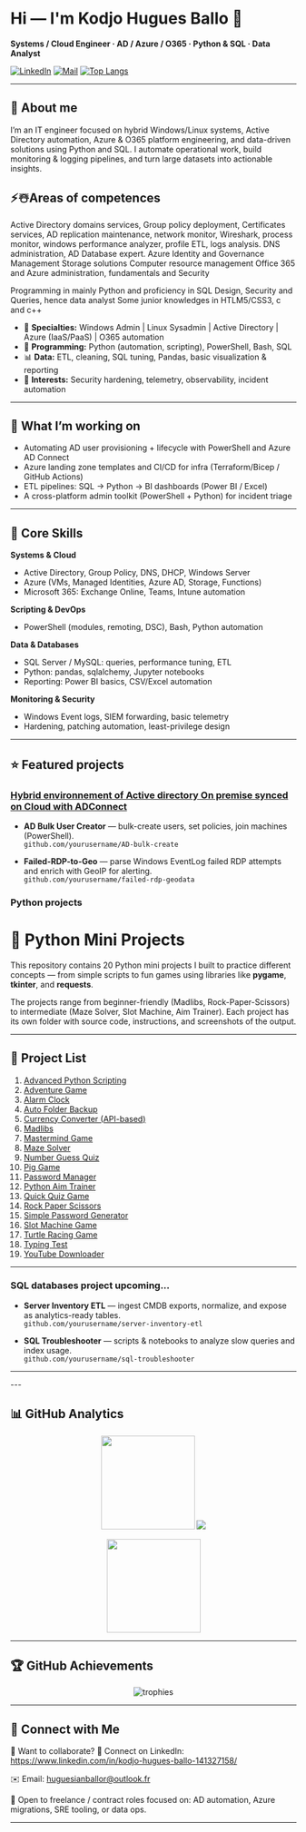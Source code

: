 # Hi — I'm **Kodjo Hugues Ballo** 👋  
**Systems / Cloud Engineer · AD / Azure / O365 · Python & SQL · Data Analyst**


[![LinkedIn](https://img.shields.io/badge/LinkedIn-connect-blue?logo=linkedin&style=flat-square)](https://www.linkedin.com/in/kodjo-hugues-ballo-141327158/)
[![Mail](https://img.shields.io/badge/email-huguesianballor@outlook.fr-important?style=flat-square)](mailto:huguesianballor@outlook.fr)
[![Top Langs](https://img.shields.io/github/languages/top/kodjoballo?style=flat-square)](https://github.com/kodjoballo)

---

## 🚀 About me
I’m an IT engineer focused on hybrid Windows/Linux systems, Active Directory automation, Azure & O365 platform engineering, and data-driven solutions using Python and SQL. I automate operational work, build monitoring & logging pipelines, and turn large datasets into actionable insights.

## ⚡☃️Areas of competences
Active Directory domains services, Group policy deployment, Certificates services, AD replication maintenance, network monitor, Wireshark, process monitor, windows performance analyzer, profile ETL, logs analysis. DNS administration, AD Database expert.
Azure Identity and Governance Management
Storage solutions Computer resource management
Office 365 and Azure administration, fundamentals and Security

Programming in mainly Python and proficiency in SQL Design, Security and Queries, hence data analyst
Some junior knowledges in HTLM5/CSS3, c and c++ 


- 🔧 **Specialties:** Windows Admin | Linux Sysadmin | Active Directory | Azure (IaaS/PaaS) | O365 automation  
- 🐍 **Programming:** Python (automation, scripting), PowerShell, Bash, SQL  
- 📊 **Data:** ETL, cleaning, SQL tuning, Pandas, basic visualization & reporting  
- 🔐 **Interests:** Security hardening, telemetry, observability, incident automation

---

## 🔭 What I’m working on
- Automating AD user provisioning + lifecycle with PowerShell and Azure AD Connect  
- Azure landing zone templates and CI/CD for infra (Terraform/Bicep / GitHub Actions)  
- ETL pipelines: SQL -> Python -> BI dashboards (Power BI / Excel)  
- A cross-platform admin toolkit (PowerShell + Python) for incident triage

---

## 🧰 Core Skills

**Systems & Cloud**
- Active Directory, Group Policy, DNS, DHCP, Windows Server
- Azure (VMs, Managed Identities, Azure AD, Storage, Functions)
- Microsoft 365: Exchange Online, Teams, Intune automation

**Scripting & DevOps**
- PowerShell (modules, remoting, DSC), Bash, Python automation
<!-- - Infrastructure-as-Code: Terraform / Bicep
- CI/CD: GitHub Actions, Azure DevOps -->

**Data & Databases**
- SQL Server / MySQL: queries, performance tuning, ETL
- Python: pandas, sqlalchemy, Jupyter notebooks
- Reporting: Power BI basics, CSV/Excel automation

**Monitoring & Security**
- Windows Event logs, SIEM forwarding, basic telemetry
- Hardening, patching automation, least-privilege design

---

## ⭐ Featured projects

### [Hybrid environnement of Active directory On premise synced on Cloud with ADConnect](https://github.com/kodjoballo/ActiveDirectory_HybridEnv/blob/main/README.md)
- **AD Bulk User Creator** — bulk-create users, set policies, join machines (PowerShell).  
  `github.com/yourusername/AD-bulk-create`  

- **Failed-RDP-to-Geo** — parse Windows EventLog failed RDP attempts and enrich with GeoIP for alerting.  
  `github.com/yourusername/failed-rdp-geodata`

### Python projects
# 🐍 Python Mini Projects

This repository contains 20 Python mini projects I built to practice different concepts — from simple scripts to fun games using libraries like **pygame**, **tkinter**, and **requests**.

The projects range from beginner-friendly (Madlibs, Rock-Paper-Scissors) to intermediate (Maze Solver, Slot Machine, Aim Trainer). Each project has its own folder with source code, instructions, and screenshots of the output.

---

## 📂 Project List

1. [Advanced Python Scripting](https://github.com/kodjoballo/Advanced_Python_Scripting/blob/main/aps_readme.md)
2. [Adventure Game](https://github.com/kodjoballo/Adventure_game/blob/main/README.md)
3. [Alarm Clock](https://github.com/kodjoballo/alarm_clock/blob/main/README.md)
4. [Auto Folder Backup](https://github.com/kodjoballo/auto_folder_backup/edit/main/README.md)
5. [Currency Converter (API-based)]()
6. [Madlibs]()
7. [Mastermind Game]()
8. [Maze Solver]()
9. [Number Guess Quiz]()
10. [Pig Game]()
11. [Password Manager]()
12. [Python Aim Trainer]()
13. [Quick Quiz Game]()
14. [Rock Paper Scissors]()
15. [Simple Password Generator]()
16. [Slot Machine Game]()
17. [Turtle Racing Game]()
18. [Typing Test]()
19. [YouTube Downloader]()

---





### SQL databases project upcoming...
 - **Server Inventory ETL** — ingest CMDB exports, normalize, and expose as analytics-ready tables.  
  `github.com/yourusername/server-inventory-etl`

- **SQL Troubleshooter** — scripts & notebooks to analyze slow queries and index usage.  
  `github.com/yourusername/sql-troubleshooter`

  

---
<!--
## 📦 Examples of quick snippets
**PowerShell — create an AD user**
<p>
```powershell
New-ADUser -Name "Jane Doe" -GivenName "Jane" -Surname "Doe" `
 -SamAccountName "jdoe" -UserPrincipalName "jdoe@domain.local" `
 -Path "OU=Employees,DC=domain,DC=local" -AccountPassword (ConvertTo-SecureString "P@ssw0rd!" -AsPlainText -Force) `
 -Enabled $true
 /-->

</p>
---

## 📊 GitHub Analytics

<p align="center">
<img src="https://github-readme-stats.vercel.app/api?username=yourusername&show_icons=true&theme=tokyonight&count_private=true" height="165">
<img src="https://github-readme-stats.vercel.app/api/top-langs/?username=yourusername&layout=compact&theme=tokyonight">
</p>

<p align="center">
<img src="https://github-readme-streak-stats.herokuapp.com/?user=yourusername&theme=tokyonight" height="165">
</p>

---

## 🏆 GitHub Achievements
<p align="center">
<img src="https://github-profile-trophy.vercel.app/?username=yourusername&theme=tokyonight&no-frame=true&row=1&column=6" alt="trophies"/>
</p>

---

## 🤝 Connect with Me


💬 Want to collaborate?
🔗 Connect on LinkedIn: https://www.linkedin.com/in/kodjo-hugues-ballo-141327158/

✉️ Email: huguesianballor@outlook.fr

🧩 Open to freelance / contract roles focused on: AD automation, Azure migrations, SRE tooling, or data ops.

---










